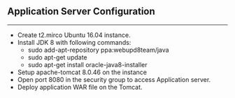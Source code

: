 ## Application Server Configuration
---
* Create t2.mirco Ubuntu 16.04 instance.
* Install JDK 8 with following commands:
	* sudo add-apt-repository ppa:webupd8team/java
	* sudo apt-get update
	* sudo apt-get install oracle-java8-installer
* Setup apache-tomcat 8.0.46 on the instance
* Open port 8080 in the security group to access Application server.
* Deploy application WAR file on the Tomcat.
